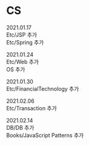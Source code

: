 # CS  
  
2021.01.17  
Etc/JSP 추가  
Etc/Spring 추가  
  
2021.01.24  
Etc/Web 추가  
OS 추가  

2021.01.30  
Etc/FinancialTechnology 추가   

2021.02.06  
Etc/Transaction 추가  

2021.02.14  
DB/DB 추가  
Books/JavaScript Patterns 추가  